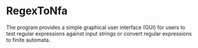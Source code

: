 # RegexToNfa
 The program provides a simple graphical user interface (GUI) for users to test regular expressions against input strings or convert regular expressions to finite automata.
